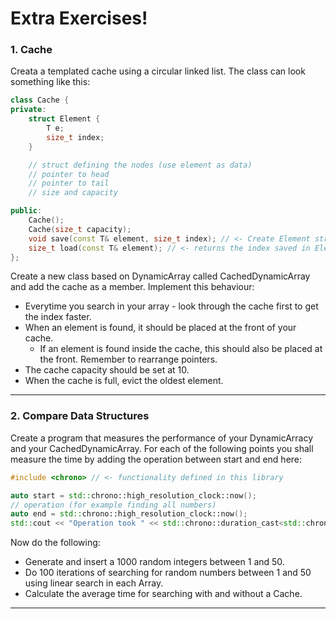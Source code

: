# Extra Exercises!
### 1. Cache
Creata a templated cache using a circular linked list. The class can look something like this:

```cpp
class Cache {
private:
    struct Element {
        T e;
        size_t index;
    }

    // struct defining the nodes (use element as data)
    // pointer to head
    // pointer to tail
    // size and capacity

public:
    Cache();
    Cache(size_t capacity);
    void save(const T& element, size_t index); // <- Create Element struct and adds to front
    size_t load(const T& element); // <- returns the index saved in Element struct if found
};
```

Create a new class based on DynamicArray called CachedDynamicArray and add the cache as a member. Implement this behaviour:
* Everytime you search in your array - look through the cache first to get the index faster.
* When an element is found, it should be placed at the front of your cache.
    * If an element is found inside the cache, this should also be placed at the front. Remember to rearrange pointers.
* The cache capacity should be set at 10.
* When the cache is full, evict the oldest element.

---

### 2. Compare Data Structures
Create a program that measures the performance of your DynamicArracy and your CachedDynamicArray. For each of the following points you shall measure the time by adding the operation between start and end here:

```cpp
#include <chrono> // <- functionality defined in this library

auto start = std::chrono::high_resolution_clock::now();
// operation (for example finding all numbers)
auto end = std::chrono::high_resolution_clock::now();
std::cout << "Operation took " << std::chrono::duration_cast<std::chrono::milliseconds>(end - start).count() << " milliseconds using <Data Structure Type>" << std::endl;
```

Now do the following:
* Generate and insert a 1000 random integers between 1 and 50.
* Do 100 iterations of searching for random numbers between 1 and 50 using linear search in each Array.
* Calculate the average time for searching with and without a Cache.

---